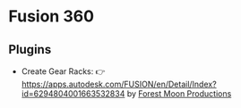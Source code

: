 # Fusion 360

## Plugins
- Create Gear Racks: 👉 https://apps.autodesk.com/FUSION/en/Detail/Index?id=6294804001663532834 by [Forest Moon Productions](https://apps.autodesk.com/en/Publisher/PublisherHomepage?ID=Y3WTJWRCVRPK)
